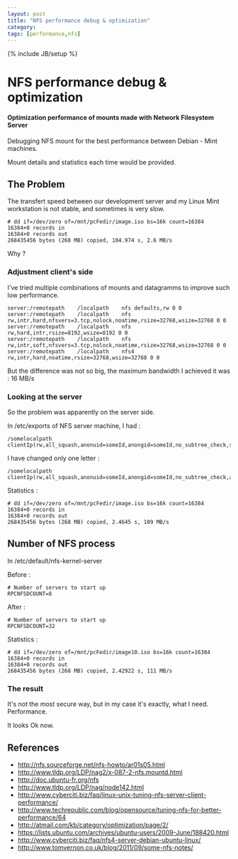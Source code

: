 ```yaml
---
layout: post
title: "NFS performance debug & optimization"
category: 
tags: [performance,nfs]
---
```

{% include JB/setup %}
 
# NFS performance debug & optimization

#### Optimization performance of mounts made with Network Filesystem Server

Debugging NFS mount for the best performance between Debian - Mint machines.

Mount details and statistics each time would be provided.

## The Problem 

The transfert speed between our development server and my Linux Mint workstation is not stable, and sometimes is very slow.

    # dd if=/dev/zero of=/mnt/pcFedir/image.iso bs=16k count=16384
    16384+0 records in
    16384+0 records out
    268435456 bytes (268 MB) copied, 104.974 s, 2.6 MB/s

Why ?

### Adjustment client's side

I've tried multiple combinations of mounts and datagramms to improve such low performance.

    server:/remotepath    /localpath    nfs defaults,rw 0 0
    server:/remotepath    /localpath    nfs rw,intr,hard,nfsvers=3.tcp,nolock,noatime,rsize=32768,wsize=32768 0 0
    server:/remotepath    /localpath    nfs rw,hard,intr,rsize=8192,wsize=8192 0 0
    server:/remotepath    /localpath    nfs rw,intr,soft,nfsvers=3.tcp,nolock,noatime,rsize=32768,wsize=32768 0 0
    server:/remotepath    /localpath    nfs4 rw,intr,hard,noatime,rsize=32768,wsize=32768 0 0
    
But the difference was not so big, the maximum bandwidth I achieved it was : 16 MB/s

### Looking at the server

So the problem was apparently on the server side. 

In /etc/exports of NFS server machine, I had :

    /somelocalpath clientIp(rw,all_squash,anonuid=someId,anongid=someId,no_subtree_check,sync)
    
I have changed only one letter :    

    /somelocalpath clientIp(rw,all_squash,anonuid=someId,anongid=someId,no_subtree_check,async)
    
Statistics :

    # dd if=/dev/zero of=/mnt/pcFedir/image.iso bs=16k count=16384
    16384+0 records in
    16384+0 records out
    268435456 bytes (268 MB) copied, 2.4645 s, 109 MB/s

## Number of NFS process

In /etc/default/nfs-kernel-server

Before :

    # Number of servers to start up
    RPCNFSDCOUNT=8
    
After :

    # Number of servers to start up
    RPCNFSDCOUNT=32

Statistics :

    # dd if=/dev/zero of=/mnt/pcFedir/image10.iso bs=16k count=16384
    16384+0 records in
    16384+0 records out
    268435456 bytes (268 MB) copied, 2.42922 s, 111 MB/s

### The result

It's not the most secure way, but in my case it's exactly, what I need. Performance.

It looks Ok now.

## References

* http://nfs.sourceforge.net/nfs-howto/ar01s05.html
* http://www.tldp.org/LDP/nag2/x-087-2-nfs.mountd.html
* http://doc.ubuntu-fr.org/nfs
* http://www.tldp.org/LDP/nag/node142.html
* http://www.cyberciti.biz/faq/linux-unix-tuning-nfs-server-client-performance/
* http://www.techrepublic.com/blog/opensource/tuning-nfs-for-better-performance/64
* http://atmail.com/kb/category/optimization/page/2/
* https://lists.ubuntu.com/archives/ubuntu-users/2009-June/188420.html
* http://www.cyberciti.biz/faq/nfs4-server-debian-ubuntu-linux/
* http://www.tomvernon.co.uk/blog/2011/09/some-nfs-notes/
